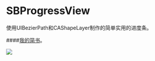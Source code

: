 # SBProgressView
使用UIBezierPath和CAShapeLayer制作的简单实用的进度条。

####[我的简书](http://www.jianshu.com/p/f48a0ede186d "我的简书")。

![](https://github.com/concentrateOne/SBProgressView/blob/master/SBProgressView/image/progress.gif)
